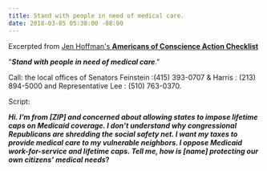 ```yaml
---
title: Stand with people in need of medical care.
date: 2018-03-05 05:38:00 -08:00
---
```


Excerpted from [Jen Hoffman's **Americans of Conscience Action Checklist**](https://jenniferhofmann.com/)
 
"***Stand with people in need of medical care***."

Call: the local offices of Senators Feinstein :(415) 393-0707
 & Harris : (213) 894-5000 
and Representative Lee : (510) 763-0370.

Script: 

***Hi. I’m from [ZIP] and concerned about allowing states to impose lifetime caps on Medicaid coverage. I don’t understand why congressional Republicans are shredding the social safety net. I want my taxes to provide medical care to my vulnerable neighbors. I oppose Medicaid work-for-service and lifetime caps. Tell me, how is [name] protecting our own citizens’ medical needs*?**

